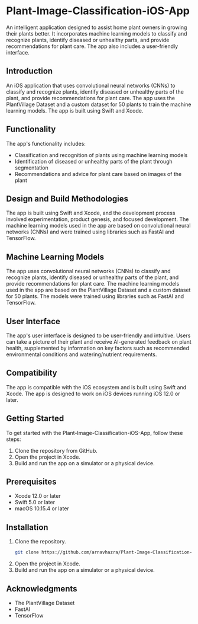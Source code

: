# Plant-Image-Classification-iOS-App

An intelligent application designed to assist home plant owners in growing their plants better. It incorporates machine learning models to classify and recognize plants, identify diseased or unhealthy parts, and provide recommendations for plant care. The app also includes a user-friendly interface.

## Introduction

An iOS application that uses convolutional neural networks (CNNs) to classify and recognize plants, identify diseased or unhealthy parts of the plant, and provide recommendations for plant care. The app uses the PlantVillage Dataset and a custom dataset for 50 plants to train the machine learning models. The app is built using Swift and Xcode.

## Functionality

The app's functionality includes:

- Classification and recognition of plants using machine learning models
- Identification of diseased or unhealthy parts of the plant through segmentation
- Recommendations and advice for plant care based on images of the plant

## Design and Build Methodologies

The app is built using Swift and Xcode, and the development process involved experimentation, product genesis, and focused development. The machine learning models used in the app are based on convolutional neural networks (CNNs) and were trained using libraries such as FastAI and TensorFlow.

## Machine Learning Models

The app uses convolutional neural networks (CNNs) to classify and recognize plants, identify diseased or unhealthy parts of the plant, and provide recommendations for plant care. The machine learning models used in the app are based on the PlantVillage Dataset and a custom dataset for 50 plants. The models were trained using libraries such as FastAI and TensorFlow.

## User Interface

The app's user interface is designed to be user-friendly and intuitive. Users can take a picture of their plant and receive AI-generated feedback on plant health, supplemented by information on key factors such as recommended environmental conditions and watering/nutrient requirements.

## Compatibility

The app is compatible with the iOS ecosystem and is built using Swift and Xcode. The app is designed to work on iOS devices running iOS 12.0 or later.

## Getting Started

To get started with the Plant-Image-Classification-iOS-App, follow these steps:

1. Clone the repository from GitHub.
2. Open the project in Xcode.
3. Build and run the app on a simulator or a physical device.

## Prerequisites

- Xcode 12.0 or later
- Swift 5.0 or later
- macOS 10.15.4 or later

## Installation

1. Clone the repository.
   ```bash
   git clone https://github.com/arnavhazra/Plant-Image-Classification-iOS-App.git
   ```
2. Open the project in Xcode.
3. Build and run the app on a simulator or a physical device.


## Acknowledgments

- The PlantVillage Dataset
- FastAI
- TensorFlow

